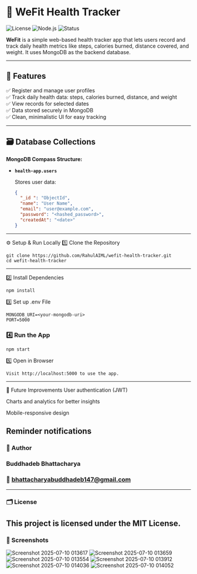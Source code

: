 # 📗 WeFit Health Tracker

![License](https://img.shields.io/badge/License-MIT-green.svg)
![Node.js](https://img.shields.io/badge/Node.js-HealthTracker-brightgreen)
![Status](https://img.shields.io/badge/Status-In%20Progress-yellow)

**WeFit** is a simple web-based health tracker app that lets users record and track daily health metrics like steps, calories burned, distance covered, and weight. It uses MongoDB as the backend database.

---

## 🚀 Features

✅ Register and manage user profiles  
✅ Track daily health data: steps, calories burned, distance, and weight  
✅ View records for selected dates  
✅ Data stored securely in MongoDB  
✅ Clean, minimalistic UI for easy tracking

---

## 🗃️ Database Collections

**MongoDB Compass Structure:**

- **`health-app.users`**

  Stores user data:
  ```json
  {
    "_id ": "ObjectId",
    "name": "User Name",
    "email": "user@example.com",
    "password": "<hashed_password>",
    "createdAt": "<date>"
  }

---

⚙️ Setup & Run Locally
1️⃣ Clone the Repository
```
git clone https://github.com/RahulAIML/wefit-health-tracker.git
cd wefit-health-tracker
```
---
2️⃣ Install Dependencies
```
npm install
```
3️⃣ Set up .env File
 ```
MONGODB_URI=<your-mongodb-uri>
PORT=5000
```
### 4️⃣ Run the App
```
npm start
```
5️⃣ Open in Browser
 ```
Visit http://localhost:5000 to use the app.
```
---

📝 Future Improvements
User authentication (JWT)

Charts and analytics for better insights

Mobile-responsive design

Reminder notifications
---

### 👤 Author
### Buddhadeb Bhattacharya

### 📧 bhattacharyabuddhadeb147@gmail.com
---

### 🗂️ License
This project is licensed under the MIT License.
---

### 📸 Screenshots
![Screenshot 2025-07-10 013617](https://github.com/user-attachments/assets/4436c6e7-e309-4680-a9f1-b884cfc8589a)
![Screenshot 2025-07-10 013659](https://github.com/user-attachments/assets/703af99d-37c0-4d48-af68-db8c324816af)
![Screenshot 2025-07-10 013554](https://github.com/user-attachments/assets/09255331-3173-4500-9f1b-ff331d28526e)
![Screenshot 2025-07-10 013912](https://github.com/user-attachments/assets/e466af73-08b3-43ae-b924-1f594dbab5e4)
![Screenshot 2025-07-10 014036](https://github.com/user-attachments/assets/862cd6ef-c6a4-4b4a-b240-357062a6f5a5)
![Screenshot 2025-07-10 014052](https://github.com/user-attachments/assets/c53b07c8-9fb6-4fb2-b4f5-65a56bfd5f69)
